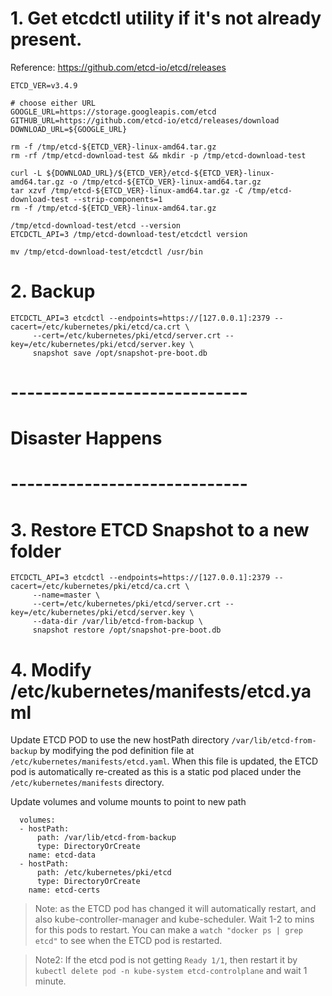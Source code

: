 

# 1. Get etcdctl utility if it's not already present.

Reference: https://github.com/etcd-io/etcd/releases

```
ETCD_VER=v3.4.9

# choose either URL
GOOGLE_URL=https://storage.googleapis.com/etcd
GITHUB_URL=https://github.com/etcd-io/etcd/releases/download
DOWNLOAD_URL=${GOOGLE_URL}

rm -f /tmp/etcd-${ETCD_VER}-linux-amd64.tar.gz
rm -rf /tmp/etcd-download-test && mkdir -p /tmp/etcd-download-test

curl -L ${DOWNLOAD_URL}/${ETCD_VER}/etcd-${ETCD_VER}-linux-amd64.tar.gz -o /tmp/etcd-${ETCD_VER}-linux-amd64.tar.gz
tar xzvf /tmp/etcd-${ETCD_VER}-linux-amd64.tar.gz -C /tmp/etcd-download-test --strip-components=1
rm -f /tmp/etcd-${ETCD_VER}-linux-amd64.tar.gz

/tmp/etcd-download-test/etcd --version
ETCDCTL_API=3 /tmp/etcd-download-test/etcdctl version

mv /tmp/etcd-download-test/etcdctl /usr/bin
```

# 2. Backup

```
ETCDCTL_API=3 etcdctl --endpoints=https://[127.0.0.1]:2379 --cacert=/etc/kubernetes/pki/etcd/ca.crt \
     --cert=/etc/kubernetes/pki/etcd/server.crt --key=/etc/kubernetes/pki/etcd/server.key \
     snapshot save /opt/snapshot-pre-boot.db
```

# -----------------------------
# Disaster Happens
# -----------------------------

# 3. Restore ETCD Snapshot to a new folder

```
ETCDCTL_API=3 etcdctl --endpoints=https://[127.0.0.1]:2379 --cacert=/etc/kubernetes/pki/etcd/ca.crt \
     --name=master \
     --cert=/etc/kubernetes/pki/etcd/server.crt --key=/etc/kubernetes/pki/etcd/server.key \
     --data-dir /var/lib/etcd-from-backup \
     snapshot restore /opt/snapshot-pre-boot.db
```

# 4. Modify /etc/kubernetes/manifests/etcd.yaml

Update ETCD POD to use the new hostPath directory `/var/lib/etcd-from-backup` by modifying the pod definition file at `/etc/kubernetes/manifests/etcd.yaml`. When this file is updated, the ETCD pod is automatically re-created as this is a static pod placed under the `/etc/kubernetes/manifests` directory.


Update volumes and volume mounts to point to new path

```
  volumes:
  - hostPath:
      path: /var/lib/etcd-from-backup
      type: DirectoryOrCreate
    name: etcd-data
  - hostPath:
      path: /etc/kubernetes/pki/etcd
      type: DirectoryOrCreate
    name: etcd-certs
```

> Note: as the ETCD pod has changed it will automatically restart, and also kube-controller-manager and kube-scheduler. Wait 1-2 to mins for this pods to restart. You can make a `watch "docker ps | grep etcd"` to see when the ETCD pod is restarted.

> Note2: If the etcd pod is not getting `Ready 1/1`, then restart it by `kubectl delete pod -n kube-system etcd-controlplane` and wait 1 minute.
